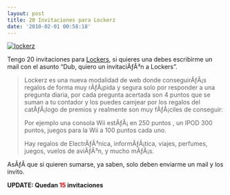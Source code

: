 ```yaml
---
layout: post
title: 20 Invitaciones para Lockerz
date: '2010-02-01 00:58:18'
---
```



[![](http://carlos.debianchile.cl/wp-content/uploads/2010/02/lockerz.gif "lockerz")](http://carlos.debianchile.cl/wp-content/uploads/2010/02/lockerz.gif)

Tengo 20 invitaciones para [Lockers](http://www.lockerz.com), si quieres una debes escribirme un mail con el asunto “Dub, quiero un invitaciÃƒÂ³n a Lockers”.

> Lockerz es una nueva modalidad de web donde conseguirÃƒÂ¡s regalos de forma muy rÃƒÂ¡pida y segura solo por responder a una pregunta diaria, por cada pregunta acertada son 4 puntos que se suman a tu contador y los puedes camjear por los regalos del catÃƒÂ¡logo de premios y realmente son muy fÃƒÂ¡ciles de conseguir:
> 
> Por ejemplo una consola Wii estÃƒÂ¡ en 250 puntos , un IPOD 300 puntos, juegos para la Wii a 100 puntos cada uno.
> 
> Hay regalos de ElectrÃƒÂ³nica, informÃƒÂ¡tica, viajes, perfumes, juegos, vuelos de aviÃƒÂ³n, y mucho mÃƒÂ¡s.

AsÃƒÂ­ que si quieren sumarse, ya saben, solo deben enviarme un mail y los invito.

**UPDATE: Quedan <span style="color: #ff0000;">15</span> invitaciones**


